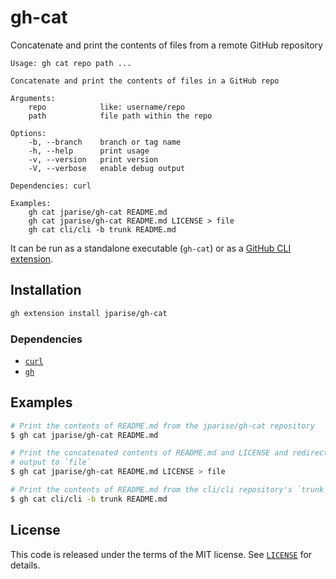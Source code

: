 # gh-cat

Concatenate and print the contents of files from a remote GitHub repository

```
Usage: gh cat repo path ...

Concatenate and print the contents of files in a GitHub repo

Arguments:
    repo            like: username/repo
    path            file path within the repo

Options:
    -b, --branch    branch or tag name
    -h, --help      print usage
    -v, --version   print version
    -V, --verbose   enable debug output

Dependencies: curl

Examples:
    gh cat jparise/gh-cat README.md
    gh cat jparise/gh-cat README.md LICENSE > file
    gh cat cli/cli -b trunk README.md
```

It can be run as a standalone executable (`gh-cat`) or as a
[GitHub CLI extension](https://cli.github.com/manual/gh_extension).

## Installation

```sh
gh extension install jparise/gh-cat
```

### Dependencies

* [`curl`](https://curl.se/)
* [`gh`](https://cli.github.com/)

## Examples

```sh
# Print the contents of README.md from the jparise/gh-cat repository
$ gh cat jparise/gh-cat README.md

# Print the concatenated contents of README.md and LICENSE and redirect that
# output to `file`
$ gh cat jparise/gh-cat README.md LICENSE > file

# Print the contents of README.md from the cli/cli repository's `trunk` branch
$ gh cat cli/cli -b trunk README.md
```

## License

This code is released under the terms of the MIT license.
See [`LICENSE`](LICENSE) for details.
